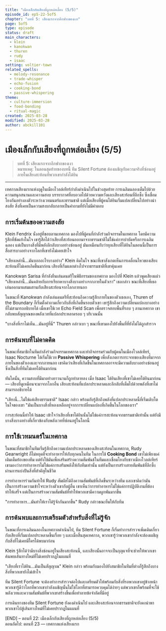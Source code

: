 ```yaml
---
title: "เมืองเล็กกับเสียงที่ถูกหล่อเลี้ยง (5/5)"
episode_id: ep5-22-5of5
chapter: "บทที่ 5: เสียงแรกจากอีกฟากของเงา"
page: 5of5
type: episode
status: draft
main_characters:
  - klein
  - kanokwan
  - thuren
  - rudy
  - isaac
setting: voltier-town
related_spells:
  - melody-resonance
  - trade-whisper
  - echo-fusion
  - cooking-bond
  - passive-whispering
theme:
  - culture-immersion
  - food-bonding
  - ritual-magic
created: 2025-03-28
modified: 2025-03-28
author: abckill101
---
```


# เมืองเล็กกับเสียงที่ถูกหล่อเลี้ยง (5/5)

> บทที่ 5: เสียงแรกจากอีกฟากของเงา  
> หมายเหตุ: ในตอนสุดท้ายของบทนี้ ทีม Silent Fortune ต้องเผชิญกับความจริงที่ซ่อนอยู่ภายในเสียงสะท้อนที่พวกเขากำลังได้ยิน

---

เทศกาลเสียงแรกแห่งฤดูในเมืองโวลล์เทียร์กำลังดำเนินไปในช่วงสุดท้าย การเฉลิมฉลองเต็มไปด้วยความสนุกสนานและความสงบ บรรยากาศที่อบอวลไปด้วยความหวังและเสียงสะท้อนที่ลึกซึ้ง ซึ่งเชื่อมโยงกันอย่างลงตัวระหว่างเวทมนตร์และธรรมชาติ แต่เมื่อเสียงที่ผู้คนได้ยินเริ่มแปลเปลี่ยนไปอย่างน่าสงสัย สิ่งที่เคยเป็นความสงบกลับกลายเป็นคำถามที่ยังไม่มีคำตอบ

## การเริ่มต้นของความสงสัย

Klein Fendrix นั่งอยู่ที่ขอบลานเทศกาล มองไปที่ผู้คนที่กำลังร่วมกิจกรรมในเทศกาล โดยมีความรู้สึกที่ขัดแย้งในใจ เขารู้สึกได้ว่าเสียงที่สะท้อนออกมาจากธรรมชาติไม่ใช่แค่การบำบัดหรือการเฉลิมฉลอง แต่เป็นบางสิ่งที่มีพลังลึกลับบางอย่างซ่อนอยู่ มันเหมือนกับว่าทุกเสียงที่ได้ยินในตอนนี้เป็นการสื่อสารบางอย่างจากโลกที่เขายังไม่เคยเข้าใจ

"เสียงเหล่านี้...มันบอกอะไรบางอย่าง" Klein คิดในใจ ขณะที่เขาสังเกตเห็นการเคลื่อนไหวของเสียงสะท้อนที่ไม่เคยเกิดขึ้นมาก่อน เสียงที่เริ่มแตกต่างไปจากธรรมชาติที่เขาคุ้นเคย

Kanokwan Sarisa ที่กำลังยืนเล่นดนตรีในพิธีกรรมของเทศกาล มองไปที่ Klein แล้วพูดเสียงแผ่ว “เสียงเหล่านี้...มันคล้ายกับการเรียกหาบางสิ่งบางอย่างจากภายในตัวเรา” เธอกล่าว ขณะที่เสียงที่เธอเล่นออกมาผสมผสานกับเสียงสะท้อนจากโลกภายนอก

ในขณะที่ Kanokwan กำลังเล่นดนตรีที่สะท้อนถึงความรู้สึกภายในของตัวเธอเอง, Thuren of the Boundary ก็เริ่มตั้งคำถามเกี่ยวกับสิ่งที่เกิดขึ้นรอบตัวเขา เขารู้สึกถึงความเปลี่ยนแปลงบางอย่างที่ไม่สามารถอธิบายได้ เมื่อเขาใช้เวท Echo Field Scan เพื่อตรวจสอบพื้นที่รอบ ๆ ลานเทศกาล เขากลับพบสัญญาณของพลังเวทที่แปลกประหลาดรอบ ๆ บริเวณนั้น

"บางสิ่งที่เราไม่เห็น...มันอยู่ที่นี่" Thuren กล่าวเบา ๆ ขณะที่เขามองไปยังพื้นที่ที่ยังไม่ได้ถูกสำรวจ

## การค้นพบที่ไม่คาดคิด

ในขณะที่สมาชิกในทีมกำลังร่วมกิจกรรมเทศกาล และทำกิจกรรมร่วมกับผู้คนในเมืองโวลล์เทียร์, Isaac Nocturne ได้เริ่มใช้เวท **Passive Whispering** เพื่อสังเกตการกระจายของเสียงที่มาจากภายในของตัวเองและจากภายนอก เขาคิดว่าเสียงที่เกิดขึ้นในเทศกาลอาจจะมีความลับบางอย่างซ่อนอยู่ ซึ่งเป็นสิ่งที่ทีมไม่เคยได้ยินมาก่อน

ทันใดนั้น, ความสงบที่มีมาอย่างยาวนานก็ถูกทำลายลง เมื่อ Isaac ได้ยินเสียงที่เขาไม่เคยได้ยินมาก่อน — เสียงที่ดูเหมือนจะมาจากโลกอื่น เสียงสะท้อนที่แปลกประหลาดและลึกลับที่เต็มไปด้วยพลังที่เขาไม่สามารถอธิบายได้

"เสียงนี้...ไม่ใช่แค่เสียงธรรมชาติ" Isaac กล่าว พร้อมกับรู้สึกถึงพลังที่แปลกประหลาดนี้ที่เริ่มเติบโตในใจของเขา "มันเป็นบางสิ่งที่หลงเหลืออยู่จากการเปลี่ยนแปลงที่เกิดขึ้นในโลกของเรา"

การสะท้อนนี้ทำให้ Isaac เข้าใจว่าเสียงที่เขาได้ยินนั้นไม่ใช่แค่การสะท้อนจากธรรมชาติเท่านั้น แต่ยังมีบางสิ่งบางอย่างที่เกี่ยวข้องกับพลังเวทที่ซ่อนอยู่ในโลกนี้

## การใช้เวทมนตร์ในเทศกาล

ในขณะที่สมาชิกในทีมเริ่มรู้สึกถึงความแปลกประหลาดของเสียงสะท้อนในเทศกาล, Rudy Gearwright ก็ไม่หยุดที่จะทำอาหารให้กับทุกคนในทีม ในการใช้ **Cooking Bond** เขาไม่เพียงแค่เติมเต็มท้องของทีม แต่ยังใช้มันเพื่อเสริมสร้างความสัมพันธ์ในทีมและเชื่อมโยงกับชาวเมืองโวลล์เทียร์ เขามองว่าการทำอาหารไม่ใช่แค่การเสริมพลังให้กับทีมเท่านั้น แต่ยังเป็นการสร้างสายสัมพันธ์ที่ลึกซึ้งผ่านการแบ่งปันสิ่งที่สำคัญในชีวิต

การทำอาหารร่วมกันทำให้ Rudy สัมผัสได้ถึงความสัมพันธ์ที่เกิดขึ้นระหว่างทีม และเขาคิดว่ามันเป็นการสร้างความเข้าใจระหว่างตัวเขากับผู้อื่น เขาเห็นว่าการทำอาหารไม่ใช่แค่การปฏิบัติงานที่ต้องทำให้เสร็จ แต่เป็นการสร้างความสัมพันธ์ที่ทำให้พวกเขามีความผูกพันมากขึ้น

"การทำอาหาร...มันทำให้เราได้รู้จักกันมากขึ้น" Rudy กล่าวขณะยิ้มให้กับทีม

## การค้นพบและการเตรียมตัวสำหรับสิ่งที่ไม่รู้จัก

ในขณะที่การเฉลิมฉลองในเทศกาลดำเนินไป, ทีม Silent Fortune ก็เริ่มทำการสำรวจเพิ่มเติมเกี่ยวกับเสียงที่เริ่มแปลกประหลาดขึ้นเรื่อย ๆ และเมื่อสิ้นสุดเทศกาล, พวกเขารู้ว่าพวกเขากำลังจะต้องเผชิญกับสิ่งที่ไม่เคยมีใครได้พบมาก่อน

Klein รู้สึกได้ว่ามีบางสิ่งซ่อนอยู่ในเสียงสะท้อนนี้, และเสียงนั้นอาจจะเป็นกุญแจที่จะช่วยให้พวกเขาค้นพบเส้นทางใหม่ที่ไม่เคยปรากฏในแผนที่

"เสียงที่เราได้ยิน...มันเป็นสัญญาณ" Klein กล่าว พร้อมกับมองไปยังสมาชิกในทีมที่ต่างก็รู้สึกถึงบางสิ่งที่พวกเขายังไม่เข้าใจ

ทีม Silent Fortune จะต้องทำการสำรวจต่อไปและเตรียมตัวให้พร้อมกับสิ่งที่รอพวกเขาอยู่ข้างหน้า พวกเขารู้ดีว่าโลกที่พวกเขากำลังเผชิญนั้นไม่ใช่โลกที่สามารถควบคุมได้ง่ายๆ แต่พวกเขาก็พร้อมที่จะใช้พลังเวทและความสัมพันธ์ที่พวกเขาสร้างขึ้นเพื่อทำลายข้อจำกัดที่มีอยู่

การเดินทางของทีม Silent Fortune ยังคงดำเนินไป และเสียงสะท้อนจากธรรมชาติจะยังคงนำพาพวกเขาไปสู่เส้นทางใหม่ที่ไม่เคยปรากฏในแผนที่

[END] – ตอนที่ 22: เมืองเล็กกับเสียงที่ถูกหล่อเลี้ยง (5/5)  
ตอนถัดไป: ตอนที่ 23 — เทศกาลแห่งเสียงแรก
